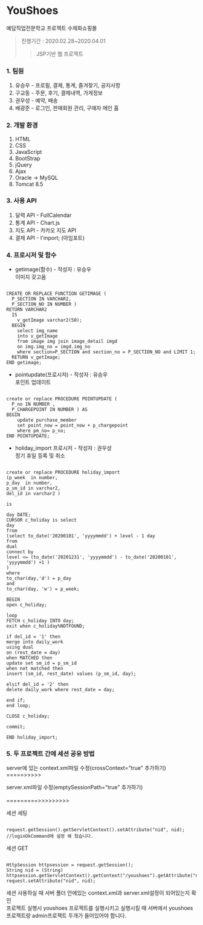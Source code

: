 # YouShoes
예담직업전문학교 프로젝트 수제화쇼핑몰
> 진행기간 : 2020.02.28~2020.04.01
>> JSP기반 웹 프로젝트

### 1. 팀원
1. 유승우 - 프로필, 결제, 통계, 즐겨찾기, 공지사항 
2. 구교동 - 주문, 후기, 결제내역, 가게정보
3. 권우성 - 예약, 배송 
4. 배광준 - 로그인, 판매회원 관리, 구매자 메인 홈


### 2. 개발 환경
1. HTML
2. CSS
3. JavaScript
4. BootStrap
5. jQuery
6. Ajax
7. Oracle -> MySQL
8. Tomcat 8.5


### 3. 사용 API
1. 달력 API - FullCalendar
2. 통계 API - Chart.js
3. 지도 API - 카카오 지도 API 
4. 결제 API - I'mport; (아임포트)  

### 4. 프로시저 및 함수
* getimage(함수) - 작성자 : 유승우   
이미지 갖고옴
<pre><code>
CREATE OR REPLACE FUNCTION GETIMAGE (
  P_SECTION IN VARCHAR2, 
  P_SECTION_NO IN NUMBER ) 
RETURN VARCHAR2
  IS
    v_getImage varchar2(50);
  BEGIN  
    select img_name 
    into v_getImage 
    from image img join image_detail imgd 
    on img.img_no = imgd.img_no 
    where section=P_SECTION and section_no = P_SECTION_NO and LIMIT 1;
  RETURN v_getImage;
END getimage;
</code></pre>

* pointupdate(프로시저) - 작성자 : 유승우   
포인트 업데이트 
<pre><code>
create or replace PROCEDURE POINTUPDATE (
  P_no IN NUMBER , 
  P_CHARGEPOINT IN NUMBER ) AS
BEGIN
    update purchase_member 
    set point_now = point_now + p_chargepoint
    where pm_no= p_no;     
END POINTUPDATE;
</code></pre>

* holiday_import 프로시저 - 작성자 : 권우성   
정기 휴일 등록 및 취소
<pre><code>
create or replace PROCEDURE holiday_import
(p_week  in number,
p_day  in number,
p_sm_id in varchar2,
del_id in varchar2 )

is

day DATE;
CURSOR c_holiday is select 
day
from
(select to_date('20200101', 'yyyymmdd') + level - 1 day
from
dual
connect by 
level <= (to_date('20201231', 'yyyymmdd') - to_date('20200101', 'yyyymmdd') +1 )
)
where
to_char(day,'d') = p_day
and
to_char(day, 'w') = p_week;

BEGIN
open c_holiday;

loop
FETCH c_holiday INTO day;
exit when c_holiday%NOTFOUND;

if del_id = '1' then 
merge into daily_work
using dual
on (rest_date = day)
when MATCHED then
update set sm_id = p_sm_id
when not matched then
insert (sm_id, rest_date) values (p_sm_id, day);

elsif del_id = '2' then
delete daily_work where rest_date = day;

end if;
end loop;

CLOSE c_holiday;

commit;

END holiday_import;
</code></pre>

### 5. 두 프로젝트 간에 세션 공유 방법   
server에 있는 context.xml파일 수정(crossContext="true" 추가하기)             
<Context>  =====>>>>>  <Context crossContext="true">   

server.xml파일 수정(emptySessionPath="true" 추가하기)        
<Connector connectionTimeout="20000" port="8090" protocol="HTTP/1.1" redirectPort="8443"/>       
=========>>>>>>>>>         
<Connector connectionTimeout="20000" port="8090" protocol="HTTP/1.1" redirectPort="8443" emptySessionPath="true"/>             


세션 세팅
<pre><code>
request.getSession().getServletContext().setAttribute("nid", nid);	//loginOkCommand에 설정 해 뒀습니다.    
</code></pre>

세션 GET
<pre><code>
HttpSession httpsession = request.getSession();
String nid = (String) httpsession.getServletContext().getContext("/youshoes").getAttribute("nid");	
request.setAttribute("nid", nid);
</code></pre>

세션 사용하실 때 서버 폴더 안에있는 context.xml과 server.xml설정이 되어있는지 확인         
프로젝트 실행시 youshoes 프로젝트를 실행시키고 실행시킬 때 서버에서 youshoes프로젝트랑 admin프로젝트 두개가 들어있어야 합니다.


